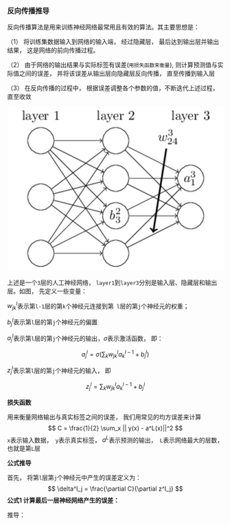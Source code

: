### 反向传播推导

反向传播算法是用来训练神经网络最常用且有效的算法。其主要思想是：

（1） 将训练集数据输入到网络的输入端， 经过隐藏层， 最后达到输出层并输出结果， 这是网络的前向传播过程。

（2） 由于网络的输出结果与实际标签有误差(`用损失函数来衡量`), 则计算预测值与实际值之间的误差， 并将该误差从输出层向隐藏层反向传播， 直至传播到输入层

（3） 在反向传播的过程中， 根据误差调整各个参数的值，不断迭代上述过程， 直至收敛

![img](../img/20160401202509000.jpg)

上述是一个`3`层的人工神经网络， `layer1`到`layer3`分别是输入层、隐藏层和输出层。如图， 先定义一些变量：

$w^l_{jk}$表示第`l-1`层的第`k`个神经元连接到第` l`层的第`j`个神经元的权重；

$b^l_j$表示第`l`层的第`j`个神经元的偏置

$a^l_j$表示第`l`层的第`j`个神经元的输出，$\sigma$表示激活函数， 即：

$$a^l_j = \sigma (\sum_k w^l_{jk} a^{l-1}_k +b^l_j)$$

$z^l_j$表示第`l`层的第`j`个神经元的输入， 即

$$ z^l_j = \sum_k w^l_{jk} a^{l-1}_k + b^l_j$$

**损失函数**

用来衡量网络输出与真实标签之间的误差， 我们用常见的均方误差来计算
$$
C = \frac{1}{2} \sum_x || y(x) - a^L(x)||^2
$$
`x`表示输入数据，` y`表示真实标签， $a^L$表示预测的输出，` L`表示网络最大的层数， 也就是第`L`层

**公式推导**

首先， 将第`l`层第`j`个神经元中产生的误差定义为：
$$
\delta^l_j = \frac{\partial C}{\partial z^l_j}
$$
**公式1 计算最后一层神经网络产生的误差：**

推导：
    